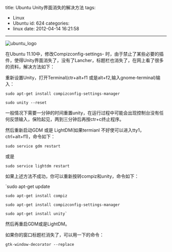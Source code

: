title: Ubuntu Unity界面消失的解决方法
tags:
  - Linux
  - Ubuntu
id: 624
categories:
  - linux
date: 2012-04-14 16:21:58
---

![ubuntu_logo](http://www.zhangmin.name/blog/wp-content/uploads/ubuntu_logo_black-orange-300x67.png)

在Ubuntu 11.10中，修改Compizconfig-settings- 时，由于禁止了某些必要的插件，使得Unity界面消失了，没有了Lancher，标题栏也消失了，在网上看了很多的资料，解决方法如下：

重新设置Unity，打开Terminal(ctr+alt+f1 或是alt+f2,输入gnome-terminal)输入：

`sudo apt-get install compizconfig-settings-manager`

`sudo unity --reset`

一般情况下需要一分钟的时间重置unity，在运行过程中可能会出现控制台没有任何反馈输入，保险起见，两到三分钟后再按ctr+c终止程序。

然后重新启动GDM 或是 LightDM(如果termianl 不好使可以进入tty1，ctrl+alt+f1)，命令如下：

`sudo service gdm restart`

或是

`sudo service lightdm restart`

如果上述方法不成功，你可以重新按转compiz和unity，命令如下：

`sudo apt-get update

	sudo apt-get install compiz

	sudo apt-get install compizconfig-settings-manager

	sudo apt-get install unity`

然后再重启GDM或是LightDM。

如果你的窗口标题栏消失了，可以用一下的命令：

`gtk-window-decorator --replace`